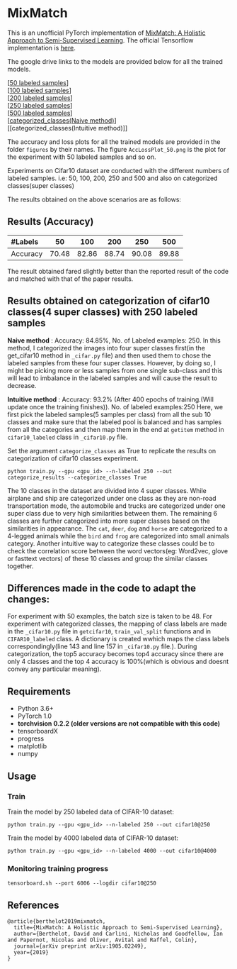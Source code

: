# MixMatch
This is an unofficial PyTorch implementation of [MixMatch: A Holistic Approach to Semi-Supervised Learning](https://arxiv.org/abs/1905.02249). 
The official Tensorflow implementation is [here](https://github.com/google-research/mixmatch).

The google drive links to the models are provided below for all the trained models. 

[[50 labeled samples](https://drive.google.com/drive/folders/1QpCuJxFnGGDFfCi3hoGCjxIUijEhZX2g?usp=sharing)]\
[[100 labeled samples](https://drive.google.com/drive/folders/1Rbw_Aj_DxBCdAAvr_JMQpiyypezWDPRC?usp=sharing)]\
[[200 labeled samples](https://drive.google.com/drive/folders/1HZCZ5i7SXaxsl2m0-9PayYX1DDE3BnNG?usp=sharing)]\
[[250 labeled samples](https://drive.google.com/drive/folders/1wiZjoo9_l9YseWuGk7ZZv6tBGw1zX1VJ?usp=sharing)] \
[[500 labeled samples]( https://drive.google.com/drive/folders/1jUqKXcjVnxLE2E08t3hvB61D3wvLwXGN?usp=sharing)]\
[[categorized_classes(Naive method)](https://drive.google.com/drive/folders/1SfUdZI7eUeQV5KHrLpThTnmTLqJkVA3w?usp=sharing)]\
[[categorized_classes(Intuitive method)]]


The accuracy and loss plots for all the trained models are provided in the folder `figures` by their names. The figure `AccLossPlot_50.png` is the plot for the experiment with 50 labeled samples and so on. 

Experiments on Cifar10 dataset are conducted with the different numbers of labeled samples. i.e: 50, 100, 200, 250 and 500 and also on categorized classes(super classes)

The results obtained on the above scenarios are as follows:

## Results (Accuracy)
| #Labels | 50 | 100 | 200 | 250| 500 |
|:---|:---:|:---:|:---:|:---:|:---:|
|Accuracy | 70.48 | 82.86 | 88.74 | 90.08 | 89.88 |

The result obtained fared slightly better than the reported result of the code and matched with that of the paper results.

## Results obtained on categorization of cifar10 classes(4 super classes) with 250 labeled samples

__Naive method__ : Accuracy: 84.85%, No. of Labeled examples: 250. 
In this method, I categorized the images into four super classes first(in the get_cifar10 method in `_cifar.py` file) and then used them to chose the labeled samples from these four super classes. However, by doing so, I might be picking more or less samples from one single sub-class and this will lead to imbalance in the labeled samples and will cause the result to decrease. 

__Intuitive method__ : Accuracy: 93.2% (After 400 epochs of training.(Will update once the training finishes)). No. of labeled examples:250
Here, we first pick the labeled samples(5 samples per class) from all the sub 10 classes and make sure that the labeled pool is balanced and has samples from all the categories and then map them in the end at `getitem` method in `cifar10_labeled` class in `_cifar10.py` file. 

Set the argument `categorize_classes` as True to replicate the results on categorization of cifar10 classes experiment.

`python train.py --gpu <gpu_id> --n-labeled 250 --out categorize_results --categorize_classes True`

The 10 classes in the dataset are divided into 4 super classes. While airplane and ship are categorized under one class as they are non-road transportation mode, the automobile and trucks are categorized under one super class due to very high similarities between them. The remaining 6 classes are further categorized into  more super classes based on the similarities in appearance. The `cat`, `deer`, `dog` and `horse` are categorized to a 4-legged animals while the `bird` and `frog` are categorized into small animals category. Another intuitive way to categorize these classes could be to check the correlation score between the word vectors(eg: Word2vec, glove or fasttext vectors) of these 10 classes and group the similar classes together.

## Differences made in the code to adapt the changes:

For experiment with 50 examples, the batch size is taken to be 48.
For experiment with categorized classes, the mapping of class labels are made in the `_cifar10.py` file in `getcifar10`, `train_val_split` functions and in `CIFAR10_labeled` class. A dictionary is created wwhich maps the class labels correspondingly(line 143 and line 157 in `_cifar10.py` file.). During categorization, the top5 accuracy becomes top4 accuracy since there are only 4 classes and the top 4 accuracy is 100%(which is obvious and doesnt convey any particular meaning).


## Requirements
- Python 3.6+
- PyTorch 1.0
- **torchvision 0.2.2 (older versions are not compatible with this code)** 
- tensorboardX
- progress
- matplotlib
- numpy

## Usage

### Train
Train the model by 250 labeled data of CIFAR-10 dataset:

```
python train.py --gpu <gpu_id> --n-labeled 250 --out cifar10@250
```

Train the model by 4000 labeled data of CIFAR-10 dataset:

```
python train.py --gpu <gpu_id> --n-labeled 4000 --out cifar10@4000
```

### Monitoring training progress
```
tensorboard.sh --port 6006 --logdir cifar10@250
```

## References
```
@article{berthelot2019mixmatch,
  title={MixMatch: A Holistic Approach to Semi-Supervised Learning},
  author={Berthelot, David and Carlini, Nicholas and Goodfellow, Ian and Papernot, Nicolas and Oliver, Avital and Raffel, Colin},
  journal={arXiv preprint arXiv:1905.02249},
  year={2019}
}
```

